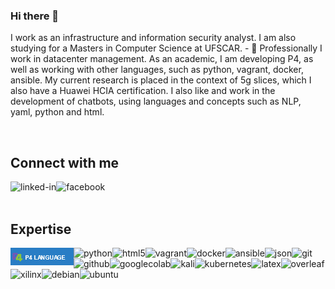 ### Hi there 👋

<!--
**guimvmatos/guimvmatos** is a ✨ _special_ ✨ repository because its `README.md` (this file) appears on your GitHub profile.

Here are some ideas to get you started:

- 🔭 I’m currently working on ...
- 🌱 I’m currently learning ...
- 👯 I’m looking to collaborate on ...
- 🤔 I’m looking for help with ...
- 💬 Ask me about ...
- 📫 How to reach me: ...
- 😄 Pronouns: ...
- ⚡ Fun fact: ...
-->

I work as an infrastructure and information security analyst. I am also studying for a Masters in Computer Science at UFSCAR. - 🔭 Professionally I work in datacenter management. As an academic, I am developing P4, as well as working with other languages, such as python, vagrant, docker, ansible. My current research is placed in the context of 5g slices, which I also have a Huawei HCIA certification. I also like and work in the development of chatbots, using languages and concepts such as NLP, yaml, python and html. 

<br>

## Connect with me

[<img align="left" alt="linked-in" src="https://img.shields.io/badge/linkedin-%230077B5.svg?&style=for-the-badge&logo=linkedin&logoColor=white" />](https://www.linkedin.com/in/guimvmatos/)[<img align="left" alt="facebook" src="https://img.shields.io/badge/facebook-%231877F2.svg?&style=for-the-badge&logo=facebook&logoColor=white" />](https://www.facebook.com/guimvmatos)<br>
<br>

## Expertise
<img align="left" alt="P4" src="https://raw.githubusercontent.com/guimvmatos/guimvmatos/main/p4Language_pythonblue.jpg" /><img align="left" alt="python" src="https://img.shields.io/badge/python-%233776AB.svg?&style=for-the-badge&logo=python&logoColor=white" /><img align="left" alt="html5" src="https://img.shields.io/badge/html5-%23E34F26.svg?&style=for-the-badge&logo=html5&logoColor=white" /><img align="left" alt="vagrant" src="https://img.shields.io/badge/vagrant-%231868F2.svg?&style=for-the-badge&logo=vagrant&logoColor=white" /><img align="left" alt="docker" src="https://img.shields.io/badge/docker-%232496ED.svg?&style=for-the-badge&logo=docker&logoColor=white" /><img align="left" alt="ansible" src="https://img.shields.io/badge/ansible-%23EE0000.svg?&style=for-the-badge&logo=ansible&logoColor=white" /><img align="left" alt="json" src="https://img.shields.io/badge/json-%23000000.svg?&style=for-the-badge&logo=json&logoColor=white" /> <img align="left" alt="git" src="https://img.shields.io/badge/git-%23F05032.svg?&style=for-the-badge&logo=git&logoColor=white" /><img align="left" alt="github" src="https://img.shields.io/badge/github-%23181717.svg?&style=for-the-badge&logo=github&logoColor=white" /><img align="left" alt="googlecolab" src="https://img.shields.io/badge/googlecolab-%23F9AB00.svg?&style=for-the-badge&logo=googlecolab&logoColor=white" /><img align="left" alt="kali" src="https://img.shields.io/badge/kalilinux-%23557C94.svg?&style=for-the-badge&logo=kalilinux&logoColor=white" /><img align="left" alt="kubernetes" src="https://img.shields.io/badge/kubernetes-%23326CE5.svg?&style=for-the-badge&logo=kubernetes&logoColor=white" /><img align="left" alt="latex" src="https://img.shields.io/badge/latex-%23008080.svg?&style=for-the-badge&logo=latex&logoColor=white" /><img align="left" alt="overleaf" src="https://img.shields.io/badge/overleaf-%2347A141.svg?&style=for-the-badge&logo=overleaf&logoColor=white" /><img align="left" alt="xilinx" src="https://img.shields.io/badge/xilinx(netfpga)-%23E01F27.svg?&style=for-the-badge&logo=xilinx&logoColor=white" /><img align="left" alt="debian" src="https://img.shields.io/badge/debiain-%23A81D33.svg?&style=for-the-badge&logo=debian&logoColor=white" /> <img align="left" alt="ubuntu" src="https://img.shields.io/badge/ubuntu-%23E95420.svg?&style=for-the-badge&logo=ubuntu&logoColor=white" /><br>
<br>
